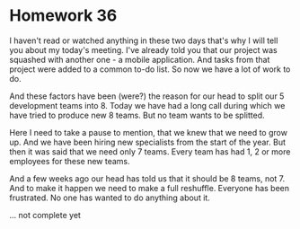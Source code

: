 # Homework 36

I haven't read or watched anything in these two days that's why I will tell you about my today's meeting.
I've already told you that our project was squashed with another one - a mobile application.
And tasks from that project were added to a common to-do list.
So now we have a lot of work to do.

And these factors have been (were?) the reason for our head to split our 5 development teams into 8.
Today we have had a long call during which we have tried to produce new 8 teams.
But no team wants to be splitted.

Here I need to take a pause to mention, that we knew that we need to grow up.
And we have been hiring new specialists from the start of the year.
But then it was said that we need only 7 teams.
Every team has had 1, 2 or more employees for these new teams.

And a few weeks ago our head has told us that it should be 8 teams, not 7.
And to make it happen we need to make a full reshuffle.
Everyone has been frustrated.
No one has wanted to do anything about it.

... not complete yet


